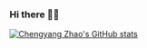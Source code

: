 ### Hi there 🧐👋

<!--
**chengyzhao/chengyzhao** is a ✨ _special_ ✨ repository because its `README.md` (this file) appears on your GitHub profile.

Here are some ideas to get you started:

- 🔭 I’m currently working on ...
- 🌱 I’m currently learning ...
- 👯 I’m looking to collaborate on ...
- 🤔 I’m looking for help with ...
- 💬 Ask me about ...
- 📫 How to reach me: ...
- 😄 Pronouns: ...
- ⚡ Fun fact: ...
-->

[![Chengyang Zhao's GitHub stats](https://github-readme-stats-chengyzhao-01.vercel.app/api?username=chengyzhao&count_private=true&show_icons=true)](https://github.com/chengyzhao/github-readme-stats)
